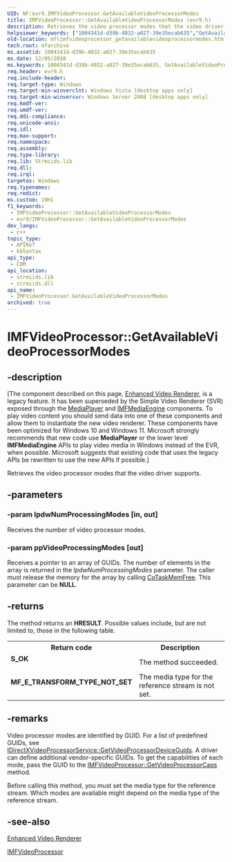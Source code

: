 ```yaml
---
UID: NF:evr9.IMFVideoProcessor.GetAvailableVideoProcessorModes
title: IMFVideoProcessor::GetAvailableVideoProcessorModes (evr9.h)
description: Retrieves the video processor modes that the video driver supports.
helpviewer_keywords: ["1004341d-d39b-4032-a027-39e35ecab635","GetAvailableVideoProcessorModes","GetAvailableVideoProcessorModes method [Media Foundation]","GetAvailableVideoProcessorModes method [Media Foundation]","IMFVideoProcessor interface","IMFVideoProcessor interface [Media Foundation]","GetAvailableVideoProcessorModes method","IMFVideoProcessor.GetAvailableVideoProcessorModes","IMFVideoProcessor::GetAvailableVideoProcessorModes","evr9/IMFVideoProcessor::GetAvailableVideoProcessorModes","mf.imfvideoprocessor_getavailablevideoprocessormodes"]
old-location: mf\imfvideoprocessor_getavailablevideoprocessormodes.htm
tech.root: mfarchive
ms.assetid: 1004341d-d39b-4032-a027-39e35ecab635
ms.date: 12/05/2018
ms.keywords: 1004341d-d39b-4032-a027-39e35ecab635, GetAvailableVideoProcessorModes, GetAvailableVideoProcessorModes method [Media Foundation], GetAvailableVideoProcessorModes method [Media Foundation],IMFVideoProcessor interface, IMFVideoProcessor interface [Media Foundation],GetAvailableVideoProcessorModes method, IMFVideoProcessor.GetAvailableVideoProcessorModes, IMFVideoProcessor::GetAvailableVideoProcessorModes, evr9/IMFVideoProcessor::GetAvailableVideoProcessorModes, mf.imfvideoprocessor_getavailablevideoprocessormodes
req.header: evr9.h
req.include-header: 
req.target-type: Windows
req.target-min-winverclnt: Windows Vista [desktop apps only]
req.target-min-winversvr: Windows Server 2008 [desktop apps only]
req.kmdf-ver: 
req.umdf-ver: 
req.ddi-compliance: 
req.unicode-ansi: 
req.idl: 
req.max-support: 
req.namespace: 
req.assembly: 
req.type-library: 
req.lib: Strmiids.lib
req.dll: 
req.irql: 
targetos: Windows
req.typenames: 
req.redist: 
ms.custom: 19H1
f1_keywords:
 - IMFVideoProcessor::GetAvailableVideoProcessorModes
 - evr9/IMFVideoProcessor::GetAvailableVideoProcessorModes
dev_langs:
 - c++
topic_type:
 - APIRef
 - kbSyntax
api_type:
 - COM
api_location:
 - strmiids.lib
 - strmiids.dll
api_name:
 - IMFVideoProcessor.GetAvailableVideoProcessorModes
archived: true
---
```


# IMFVideoProcessor::GetAvailableVideoProcessorModes


## -description

[The component described on this page, [Enhanced Video Renderer](/windows/win32/medfound/enhanced-video-renderer), is a legacy feature. It has been superseded by the Simple Video Renderer (SVR) exposed through the [MediaPlayer](/uwp/api/windows.media.playback.mediaplayer) and [IMFMediaEngine](/windows/win32/api/mfmediaengine/nn-mfmediaengine-imfmediaengine) components. To play video content you should send data into one of these components and allow them to instantiate the new video renderer.  These components have been optimized for Windows 10 and Windows 11. Microsoft strongly recommends that new code use **MediaPlayer** or the lower level **IMFMediaEngine** APIs to play video media in Windows instead of the EVR, when possible. Microsoft suggests that existing code that uses the legacy APIs be rewritten to use the new APIs if possible.]

Retrieves the video processor modes that the video driver supports.

## -parameters

### -param lpdwNumProcessingModes [in, out]

Receives the number of video processor modes.

### -param ppVideoProcessingModes [out]

Receives a pointer to an array of GUIDs. The number of elements in the array is returned in the <i>lpdwNumProcessingModes</i> parameter. The caller must release the memory for the array by calling <a href="/windows/desktop/api/combaseapi/nf-combaseapi-cotaskmemfree">CoTaskMemFree</a>. This parameter can be <b>NULL</b>.

## -returns

The method returns an <b>HRESULT</b>. Possible values include, but are not limited to, those in the following table.

<table>
<tr>
<th>Return code</th>
<th>Description</th>
</tr>
<tr>
<td width="40%">
<dl>
<dt><b>S_OK</b></dt>
</dl>
</td>
<td width="60%">
The method succeeded.

</td>
</tr>
<tr>
<td width="40%">
<dl>
<dt><b>MF_E_TRANSFORM_TYPE_NOT_SET</b></dt>
</dl>
</td>
<td width="60%">
The media type for the reference stream is not set.

</td>
</tr>
</table>

## -remarks

Video processor modes are identified by GUID. For a list of predefined GUIDs, see <a href="/windows/desktop/api/dxva2api/nf-dxva2api-idirectxvideoprocessorservice-getvideoprocessordeviceguids">IDirectXVideoProcessorService::GetVideoProcessorDeviceGuids</a>. A driver can define additional vendor-specific GUIDs. To get the capabilities of each mode, pass the GUID to the <a href="/windows/desktop/api/evr9/nf-evr9-imfvideoprocessor-getvideoprocessorcaps">IMFVideoProcessor::GetVideoProcessorCaps</a> method.

Before calling this method, you must set the media type for the reference stream. Which modes are available might depend on the media type of the reference stream.

## -see-also

<a href="/windows/desktop/medfound/enhanced-video-renderer">Enhanced Video Renderer</a>



<a href="/windows/desktop/api/evr9/nn-evr9-imfvideoprocessor">IMFVideoProcessor</a>